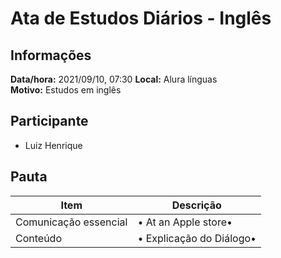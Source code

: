 # Ata de Estudos Diários - Inglês

## Informações

**Data/hora:** 2021/09/10, 07:30
**Local:** Alura línguas <br>
**Motivo:** Estudos em inglês

## Participante

- Luiz Henrique

## Pauta

| Item                  | Descrição                 |
| --------------------- | ------------------------- |
| Comunicação essencial | • At an Apple store• <br> |
| Conteúdo              | • Explicação do Diálogo• <br>|
